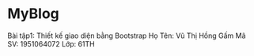 # MyBlog
Bài tập1: Thiết kế giao diện bằng Bootstrap
Họ Tên:   Vũ Thị Hồng Gấm
Mã SV:    1951064072
Lớp:      61TH
